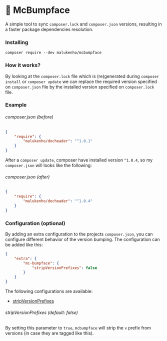 :fallen_leaf: McBumpface
========================

A  simple tool  to  sync `composer.lock`  and `composer.json`  versions,
resulting in a faster package dependencies resolution.

### Installing

```
composer require --dev malukenho/mcbumpface
```

### How it works?

By looking  at the  `composer.lock` file  which is  (re)generated during
`composer  install` or  `composer update`  we can  replace the  required
version  specified  on `composer.json`  file  by  the installed  version
specified on `composer.lock` file.

### Example

###### composer.json (before)

```json
{
    "require": {
        "malukenho/docheader": "^1.0.1"
    }
}
```

After a `composer update`, composer  have installed version `^1.0.4`, so
my `composer.json` will looks like the following:

###### composer.json (after)

```json
{
    "require": {
        "malukenho/docheader": "^1.0.4"
    }
}
```

### Configuration (optional)

By adding an extra configuration to the projects `composer.json`, you can configure different behavior of the version bumping.
The configuration can be added like this:
```json
{
    "extra": {
        "mc-bumpface": {
            "stripVersionPrefixes": false
        }
    }
}
```

The following configurations are available:

- [stripVersionPrefixes](#configuration-stripVersionPrefixes)

###### stripVersionPrefixes (default: false)
<a name="configuration-stripVersionPrefixes"></a> 
By setting this parameter to `true`, `mcbumpface` will strip the `v` prefix from versions (in case they are tagged like this).  
